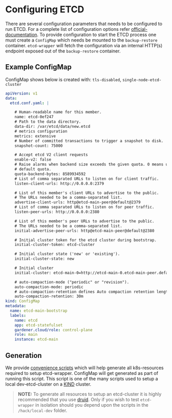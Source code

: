 # Configuring ETCD

There are several configuration parameters that needs to be configured to run ETCD. For a complete list of configuration options refer [official-documentation](https://etcd.io/docs/v3.4/op-guide/configuration/). To provide configuration to start the ETCD process one must create a `ConfigMap` which needs be mounted to the `backup-restore` container. `etcd-wrapper` will fetch the configuration via an internal HTTP(s) endpoint exposed out of the `backup-restore` container.

## Example ConfigMap

ConfigMap shows below is created with: `tls-disabled`, `single-node-etcd-cluster`

```yaml
apiVersion: v1
data:
  etcd.conf.yaml: |

    # Human-readable name for this member.
    name: etcd-0ef247
    # Path to the data directory.
    data-dir: /var/etcd/data/new.etcd
    # metrics configuration
    metrics: extensive
    # Number of committed transactions to trigger a snapshot to disk.
    snapshot-count: 75000

    # Accept etcd V2 client requests
    enable-v2: false
    # Raise alarms when backend size exceeds the given quota. 0 means use the
    # default quota.
    quota-backend-bytes: 8589934592
    # List of comma separated URLs to listen on for client traffic.
    listen-client-urls: http://0.0.0.0:2379

    # List of this member's client URLs to advertise to the public.
    # The URLs needed to be a comma-separated list.
    advertise-client-urls: http@etcd-main-peer@default@2379
    # List of comma separated URLs to listen on for peer traffic.
    listen-peer-urls: http://0.0.0.0:2380

    # List of this member's peer URLs to advertise to the public.
    # The URLs needed to be a comma-separated list.
    initial-advertise-peer-urls: http@etcd-main-peer@default@2380

    # Initial cluster token for the etcd cluster during bootstrap.
    initial-cluster-token: etcd-cluster

    # Initial cluster state ('new' or 'existing').
    initial-cluster-state: new

    # Initial cluster
    initial-cluster: etcd-main-0=http://etcd-main-0.etcd-main-peer.default.svc:2380

    # auto-compaction-mode ("periodic" or "revision").
    auto-compaction-mode: periodic
    # auto-compaction-retention defines Auto compaction retention length for etcd.
    auto-compaction-retention: 30m
kind: ConfigMap
metadata:
  name: etcd-main-bootstrap
  labels:
    name: etcd
    app: etcd-statefulset
    gardener.cloud/role: control-plane
    role: main
    instance: etcd-main
```

## Generation

We provide [convenience scripts](../../hack/local-dev/generate_k8s_resources.sh) which will help generate all k8s-resources required to setup etcd-wrapper. ConfigMap will get generated as part of running this script. This script is one of the many scripts used to setup a local dev-etcd-cluster on a [KIND](https://kind.sigs.k8s.io/) cluster.

> **NOTE:** To generate all resources to setup an etcd-cluster it is highly recommended that you use [druid](https://github.com/gardener/etcd-druid). Only if you wish to test `etcd-wrapper` in isolation should you depend upon the scripts in the `/hack/local-dev` folder.
